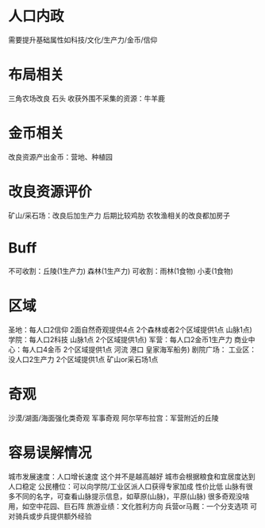 # 人口内政
需要提升基础属性如科技/文化/生产力/金币/信仰

# 布局相关
三角农场改良
石头
收获外围不采集的资源：牛羊鹿

# 金币相关
改良资源产出金币：营地、种植园

# 改良资源评价
矿山/采石场：改良后加生产力 后期比较鸡肋
农牧渔相关的改良都加房子

# Buff
不可收割：丘陵(1生产力) 森林(1生产力)
可收割：雨林(1食物) 小麦(1食物)

# 区域
圣地：每人口2信仰 2面自然奇观提供4点 2个森林或者2个区域提供1点 山脉1点)
学院：每人口2科技 山脉1点 2个区域提供1点)
军营：每人口2金币1生产力
商业中心：每人口4金币 2个区域提供1点 河流 港口 皇家海军船务)
剧院广场：
工业区：没人口2生产力 2个区域提供1点 矿山or采石场1点

# 奇观
沙漠/湖面/海面强化类奇观
军事奇观 阿尔罕布拉宫：军营附近的丘陵

# 容易误解情况
城市发展速度：人口增长速度 这个并不是越高越好 城市会根据粮食和宜居度达到人口稳定
公民槽位：可以向学院/工业区派人口获得专家加成 性价比低
山脉有很多不同的名字，可查看山脉提示信息，如草原(山脉)，平原(山脉)
很多奇观没啥用，如空中花园、巨石阵
旅游业绩：文化胜利方向
兵营or马厩：一个分支选项 可对骑兵或步兵提供额外经验